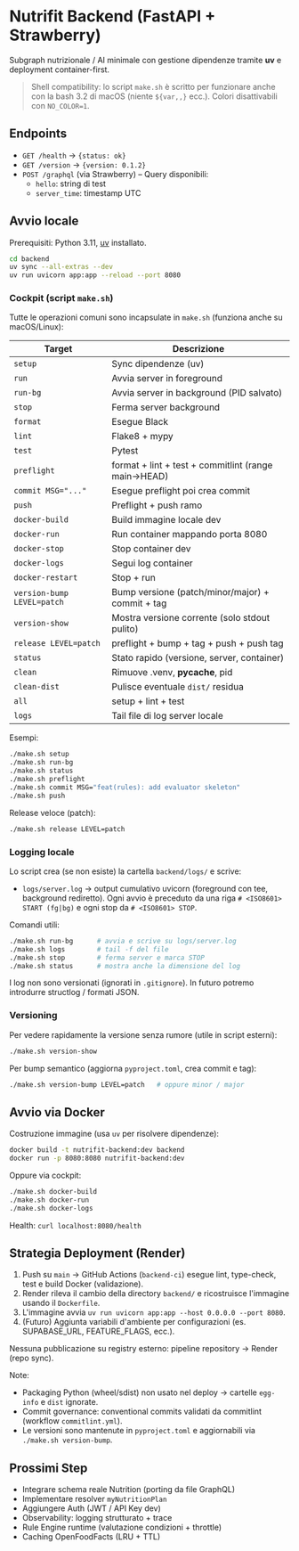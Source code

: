 # Nutrifit Backend (FastAPI + Strawberry)

Subgraph nutrizionale / AI minimale con gestione dipendenze tramite **uv** e deployment container-first.

> Shell compatibility: lo script `make.sh` è scritto per funzionare anche con la bash 3.2 di macOS (niente `${var,,}` ecc.). Colori disattivabili con `NO_COLOR=1`.

## Endpoints

- `GET /health` → `{status: ok}`
- `GET /version` → `{version: 0.1.2}`
- `POST /graphql` (via Strawberry) – Query disponibili:
  - `hello`: string di test
  - `server_time`: timestamp UTC

## Avvio locale

Prerequisiti: Python 3.11, [uv](https://github.com/astral-sh/uv) installato.

```bash
cd backend
uv sync --all-extras --dev
uv run uvicorn app:app --reload --port 8080
```

### Cockpit (script `make.sh`)

Tutte le operazioni comuni sono incapsulate in `make.sh` (funziona anche su macOS/Linux):

| Target | Descrizione |
|--------|-------------|
| `setup` | Sync dipendenze (uv) |
| `run` | Avvia server in foreground |
| `run-bg` | Avvia server in background (PID salvato) |
| `stop` | Ferma server background |
| `format` | Esegue Black |
| `lint` | Flake8 + mypy |
| `test` | Pytest |
| `preflight` | format + lint + test + commitlint (range main→HEAD) |
| `commit MSG="..."` | Esegue preflight poi crea commit |
| `push` | Preflight + push ramo |
| `docker-build` | Build immagine locale dev |
| `docker-run` | Run container mappando porta 8080 |
| `docker-stop` | Stop container dev |
| `docker-logs` | Segui log container |
| `docker-restart` | Stop + run |
| `version-bump LEVEL=patch` | Bump versione (patch/minor/major) + commit + tag |
| `version-show` | Mostra versione corrente (solo stdout pulito) |
| `release LEVEL=patch` | preflight + bump + tag + push + push tag |
| `status` | Stato rapido (versione, server, container) |
| `clean` | Rimuove .venv, __pycache__, pid |
| `clean-dist` | Pulisce eventuale `dist/` residua |
| `all` | setup + lint + test |
| `logs` | Tail file di log server locale |

Esempi:
```bash
./make.sh setup
./make.sh run-bg
./make.sh status
./make.sh preflight
./make.sh commit MSG="feat(rules): add evaluator skeleton"
./make.sh push
```

Release veloce (patch):
```bash
./make.sh release LEVEL=patch
```

### Logging locale

Lo script crea (se non esiste) la cartella `backend/logs/` e scrive:

- `logs/server.log` → output cumulativo uvicorn (foreground con tee, background rediretto). Ogni avvio è preceduto da una riga `# <ISO8601> START (fg|bg)` e ogni stop da `# <ISO8601> STOP`.

Comandi utili:
```bash
./make.sh run-bg      # avvia e scrive su logs/server.log
./make.sh logs        # tail -f del file
./make.sh stop        # ferma server e marca STOP
./make.sh status      # mostra anche la dimensione del log
```
I log non sono versionati (ignorati in `.gitignore`). In futuro potremo introdurre structlog / formati JSON.

### Versioning

Per vedere rapidamente la versione senza rumore (utile in script esterni):
```bash
./make.sh version-show
```
Per bump semantico (aggiorna `pyproject.toml`, crea commit e tag):
```bash
./make.sh version-bump LEVEL=patch   # oppure minor / major
```

## Avvio via Docker

Costruzione immagine (usa `uv` per risolvere dipendenze):
```bash
docker build -t nutrifit-backend:dev backend
docker run -p 8080:8080 nutrifit-backend:dev
```

Oppure via cockpit:
```bash
./make.sh docker-build
./make.sh docker-run
./make.sh docker-logs
```

Health: `curl localhost:8080/health`

## Strategia Deployment (Render)

1. Push su `main` → GitHub Actions (`backend-ci`) esegue lint, type-check, test e build Docker (validazione).
2. Render rileva il cambio della directory `backend/` e ricostruisce l'immagine usando il `Dockerfile`.
3. L'immagine avvia `uv run uvicorn app:app --host 0.0.0.0 --port 8080`.
4. (Futuro) Aggiunta variabili d'ambiente per configurazioni (es. SUPABASE_URL, FEATURE_FLAGS, ecc.).

Nessuna pubblicazione su registry esterno: pipeline repository → Render (repo sync).

Note:
- Packaging Python (wheel/sdist) non usato nel deploy → cartelle `egg-info` e `dist` ignorate.
- Commit governance: conventional commits validati da commitlint (workflow `commitlint.yml`).
- Le versioni sono mantenute in `pyproject.toml` e aggiornabili via `./make.sh version-bump`.

## Prossimi Step

- Integrare schema reale Nutrition (porting da file GraphQL)
- Implementare resolver `myNutritionPlan`
- Aggiungere Auth (JWT / API Key dev)
- Observability: logging strutturato + trace
- Rule Engine runtime (valutazione condizioni + throttle)
- Caching OpenFoodFacts (LRU + TTL)

